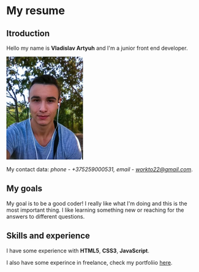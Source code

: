# My resume




## Itroduction

Hello my name is **Vladislav Artyuh** and I'm a junior front end developer.



![Image of Me](https://github.com/artyuhvladislav/artyuhvladislav.github.io/blob/master/_portfolio.jpg)



My contact data: 
*phone - +375259000531, email - workto22@gmail.com*.


## My goals


My goal is to be a good coder! I really like what I'm doing and this is the most important thing. I like learning something new or reaching for the answers to different questions.


## Skills and experience


I have some experience with **HTML5**, **CSS3**, **JavaScript**.



I also have some experince in freelance, check my portfoliio [here](http://artyuhvladislav.github.io).